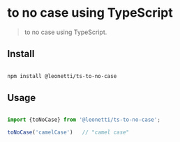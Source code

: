 # to no case using TypeScript 

> to no case using TypeScript. 

## Install

```sh

npm install @leonetti/ts-to-no-case

```

## Usage

```js

import {toNoCase} from '@leonetti/ts-to-no-case';

toNoCase('camelCase')   // "camel case"


```
